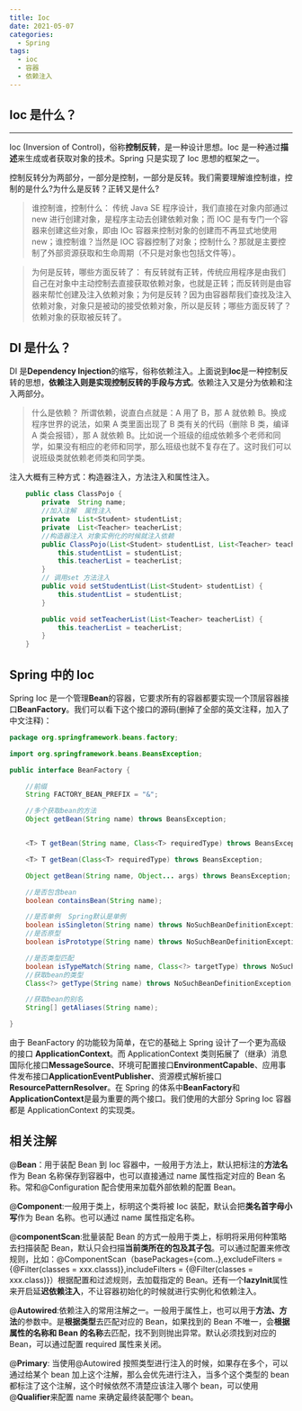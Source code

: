 ```yaml
---
title: Ioc
date: 2021-05-07
categories:
  - Spring
tags:
  - ioc
  - 容器
  - 依赖注入
---
```


## Ioc 是什么？

---

Ioc (Inversion of Control)，俗称**控制反转**，是一种设计思想。Ioc 是一种通过**描述**来生成或者获取对象的技术。Spring 只是实现了 Ioc 思想的框架之一。

控制反转分为两部分，一部分是控制，一部分是反转。我们需要理解谁控制谁，控制的是什么?为什么是反转？正转又是什么?

> 谁控制谁，控制什么： 传统 Java SE 程序设计，我们直接在对象内部通过 new 进行创建对象，是程序主动去创建依赖对象；而 IOC 是有专门一个容器来创建这些对象，即由 IOc 容器来控制对象的创建而不再显式地使用 new；谁控制谁？当然是 IOC 容器控制了对象；控制什么？那就是主要控制了外部资源获取和生命周期（不只是对象也包括文件等）。

> 为何是反转，哪些方面反转了： 有反转就有正转，传统应用程序是由我们自己在对象中主动控制去直接获取依赖对象，也就是正转；而反转则是由容器来帮忙创建及注入依赖对象；为何是反转？因为由容器帮我们查找及注入依赖对象，对象只是被动的接受依赖对象，所以是反转；哪些方面反转了？依赖对象的获取被反转了。

## DI 是什么？

DI 是**Dependency Injection**的缩写，俗称依赖注入。上面说到**Ioc**是一种控制反转的思想，**依赖注入则是实现控制反转的手段与方式**。依赖注入又是分为依赖和注入两部分。

> 什么是依赖？ 所谓依赖，说直白点就是：A 用了 B，那 A 就依赖 B。换成程序世界的说法，如果 A 类里面出现了 B 类有关的代码（删除 B 类，编译 A 类会报错），那 A 就依赖 B。比如说一个班级的组成依赖多个老师和同学，如果没有相应的老师和同学，那么班级也就不复存在了。这时我们可以说班级类就依赖老师类和同学类。

注入大概有三种方式：构造器注入，方法注入和属性注入。

```java
    public class ClassPojo {
        private  String name;
        //加入注解  属性注入
        private  List<Student> studentList;
        private  List<Teacher> teacherList;
        //构造器注入 对象实例化的时候就注入依赖
        public ClassPojo(List<Student> studentList, List<Teacher> teacherList) {
            this.studentList = studentList;
            this.teacherList = teacherList;
        }
        // 调用set 方法注入
        public void setStudentList(List<Student> studentList) {
            this.studentList = studentList;
        }

        public void setTeacherList(List<Teacher> teacherList) {
            this.teacherList = teacherList;
        }
    }
```

## Spring 中的 Ioc

Spring Ioc 是一个管理**Bean**的容器，它要求所有的容器都要实现一个顶层容器接口**BeanFactory**。我们可以看下这个接口的源码(删掉了全部的英文注释，加入了中文注释)：

```java
package org.springframework.beans.factory;

import org.springframework.beans.BeansException;

public interface BeanFactory {

	//前缀
	String FACTORY_BEAN_PREFIX = "&";

    //多个获取bean的方法
	Object getBean(String name) throws BeansException;


	<T> T getBean(String name, Class<T> requiredType) throws BeansException;

	<T> T getBean(Class<T> requiredType) throws BeansException;

	Object getBean(String name, Object... args) throws BeansException;

	//是否包含bean
	boolean containsBean(String name);

	//是否单例  Spring默认是单例
	boolean isSingleton(String name) throws NoSuchBeanDefinitionException;
    //是否原型
	boolean isPrototype(String name) throws NoSuchBeanDefinitionException;

	//是否类型匹配
	boolean isTypeMatch(String name, Class<?> targetType) throws NoSuchBeanDefinitionException;
    //获取bean的类型
	Class<?> getType(String name) throws NoSuchBeanDefinitionException;

	//获取bean的别名
	String[] getAliases(String name);

}

```

由于 BeanFactory 的功能较为简单，在它的基础上 Spring 设计了一个更为高级的接口 **ApplicationContext**。而 ApplicationContext 类则拓展了（继承）消息国际化接口**MessageSource**、环境可配置接口**EnvironmentCapable**、应用事件发布接口**ApplicationEventPublisher**、资源模式解析接口**ResourcePatternResolver**。在 Spring 的体系中**BeanFactory**和**ApplicationContext**是最为重要的两个接口。我们使用的大部分 Spring Ioc 容器都是 ApplicationContext 的实现类。

## 相关注解

@**Bean**：用于装配 Bean 到 Ioc 容器中，一般用于方法上，默认把标注的**方法名**作为 Bean 名称保存到容器中，也可以直接通过 name 属性指定对应的 Bean 名称。常和@Configuration 配合使用来加载外部依赖的配置 Bean。

@**Component**:一般用于类上，标明这个类将被 Ioc 装配，默认会把**类名首字母小写**作为 Bean 名称。也可以通过 name 属性指定名称。

@**componentScan**:批量装配 Bean 的方式一般用于类上，标明将采用何种策略去扫描装配 Bean，默认只会扫描**当前类所在的包及其子包**。可以通过配置来修改规则，比如：@ComponentScan（basePackages={com.**.**},excludeFilters = {@Filter(classes = xxx.classs)},includeFilters = {@Filter(classes = xxx.class)}）根据配置和过滤规则，去加载指定的 Bean。还有一个**lazyInit**属性来开启延**迟依赖注入**，不让容器初始化的时候就进行实例化和依赖注入。

@**Autowired**:依赖注入的常用注解之一。一般用于属性上，也可以用于**方法、方法**的参数中。是**根据类型**去匹配对应的 Bean，如果找到的 Bean 不唯一，会**根据属性的名称和 Bean 的名称**去匹配，找不到则抛出异常。默认必须找到对应的 Bean，可以通过配置 required 属性来关闭。

@**Primary**: 当使用@Autowired 按照类型进行注入的时候，如果存在多个，可以通过给某个 bean 加上这个注解，那么会优先进行注入，当多个这个类型的 bean 都标注了这个注解，这个时候依然不清楚应该注入哪个 bean，可以使用@**Qualifier**来配置 name 来确定最终装配哪个 bean。
